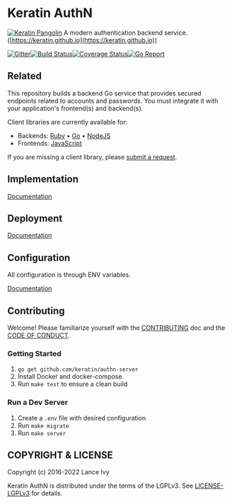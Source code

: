 # Keratin AuthN

[![Keratin Pangolin](docs/assets/pangolin-logo-dark.gif)](https://keratin.github.io)
A modern authentication backend service. ([https://keratin.github.io](https://keratin.github.io))

[![Gitter](https://badges.gitter.im/keratin/authn-server.svg)](https://gitter.im/keratin/authn-server?utm_source=badge&utm_medium=badge&utm_campaign=pr-badge)[![Build Status](https://travis-ci.org/keratin/authn-server.svg?branch=master)](https://travis-ci.org/keratin/authn-server)[![Coverage Status](https://coveralls.io/repos/github/keratin/authn-server/badge.svg)](https://coveralls.io/github/keratin/authn-server)[![Go Report](https://goreportcard.com/badge/github.com/keratin/authn-server)](https://goreportcard.com/report/github.com/keratin/authn-server)

## Related

This repository builds a backend Go service that provides secured endpoints related to accounts and passwords. You must integrate it with your application's frontend(s) and backend(s).

Client libraries are currently available for:

* Backends: [Ruby](https://github.com/keratin/authn-rb) • [Go](https://github.com/keratin/authn-go) • [NodeJS](https://github.com/keratin/authn-node)
* Frontends: [JavaScript](https://github.com/keratin/authn-js)

If you are missing a client library, please [submit a request](https://github.com/keratin/authn-server/issues).

## Implementation

[Documentation](https://github.com/keratin/authn-server/blob/master/docs/README.md)

## Deployment

[Documentation](https://github.com/keratin/authn-server/blob/master/docs/README.md)

## Configuration

All configuration is through ENV variables.

[Documentation](https://github.com/keratin/authn-server/blob/master/docs/config.md)

## Contributing

Welcome! Please familiarize yourself with the [CONTRIBUTING](CONTRIBUTING.md) doc and the [CODE OF CONDUCT](CODE_OF_CONDUCT.md).

### Getting Started

1. `go get github.com/keratin/authn-server`
2. Install Docker and docker-compose.
3. Run `make test` to ensure a clean build

### Run a Dev Server

1. Create a `.env` file with desired configuration
2. Run `make migrate`
3. Run `make server`

## COPYRIGHT & LICENSE

Copyright (c) 2016-2022 Lance Ivy

Keratin AuthN is distributed under the terms of the LGPLv3. See [LICENSE-LGPLv3](LICENSE-LGPLv3) for details.
